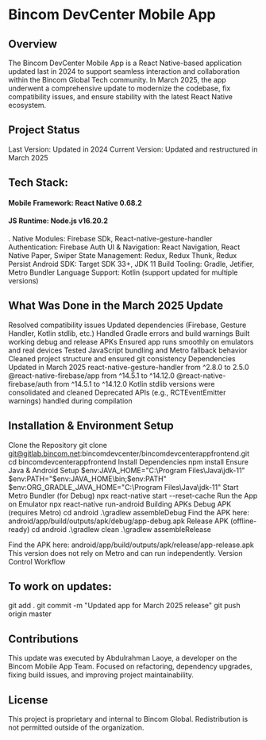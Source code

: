 # Bincom DevCenter Mobile App
## Overview
The Bincom DevCenter Mobile App is a React Native-based application updated last in 2024 to support seamless interaction and collaboration within the Bincom Global Tech community. In March 2025, the app underwent a comprehensive update to modernize the codebase, fix compatibility issues, and ensure stability with the latest React Native ecosystem.

## Project Status
Last Version: Updated in 2024
Current Version: Updated and restructured in March 2025

## Tech Stack:
#### Mobile Framework: React Native 0.68.2
#### JS Runtime: Node.js v16.20.2
. Native Modules: Firebase SDk, React-native-gesture-handler
Authentication: Firebase Auth
UI & Navigation: React Navigation, React Native Paper, Swiper
State Management: Redux, Redux Thunk, Redux Persist
Android SDK: Target SDK 33+, JDK 11
Build Tooling: Gradle, Jetifier, Metro Bundler
Language Support: Kotlin (support updated for multiple versions)

## What Was Done in the March 2025 Update
Resolved compatibility issues
Updated dependencies (Firebase, Gesture Handler, Kotlin stdlib, etc.)
Handled Gradle errors and build warnings
Built working debug and release APKs
Ensured app runs smoothly on emulators and real devices
Tested JavaScript bundling and Metro fallback behavior
Cleaned project structure and ensured git consistency
Dependencies Updated in March 2025
react-native-gesture-handler from ^2.8.0 to 2.5.0
@react-native-firebase/app from ^14.5.1 to ^14.12.0
@react-native-firebase/auth from ^14.5.1 to ^14.12.0
Kotlin stdlib versions were consolidated and cleaned
Deprecated APIs (e.g., RCTEventEmitter warnings) handled during compilation

## Installation & Environment Setup
Clone the Repository
git clone git@gitlab.bincom.net:bincomdevcenter/bincomdevcenterappfrontend.git
cd bincomdevcenterappfrontend
Install Dependencies
npm install
Ensure Java & Android Setup
$env:JAVA_HOME="C:\Program Files\Java\jdk-11"
$env:PATH="$env:JAVA_HOME\bin;$env:PATH"
$env:ORG_GRADLE_JAVA_HOME="C:\Program Files\Java\jdk-11"
Start Metro Bundler (for Debug)
npx react-native start --reset-cache
Run the App on Emulator
npx react-native run-android
Building APKs
Debug APK (requires Metro)
cd android
.\gradlew assembleDebug
Find the APK here:
 android/app/build/outputs/apk/debug/app-debug.apk
Release APK (offline-ready)
cd android
.\gradlew clean
.\gradlew assembleRelease

Find the APK here:
 android/app/build/outputs/apk/release/app-release.apk
This version does not rely on Metro and can run independently.
Version Control Workflow

## To work on updates:
git add .
git commit -m "Updated app for March 2025 release"
git push origin master

## Contributions
This update was executed by Abdulrahman Laoye, a developer on the Bincom Mobile App Team. Focused on refactoring, dependency upgrades, fixing build issues, and improving project maintainability.

## License
This project is proprietary and internal to Bincom Global. Redistribution is not permitted outside of the organization.
